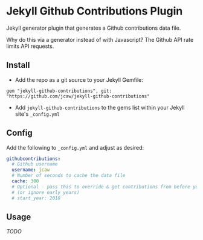 # Jekyll Github Contributions Plugin

Jekyll generator plugin that generates a Github contributions data file.

Why do this via a generator instead of with Javascript? The Github API rate limits API requests.

## Install

* Add the repo as a git source to your Jekyll Gemfile: 
```Gemfile
gem "jekyll-github-contributions", git: "https://github.com/jcaw/jekyll-github-contributions"
```
* Add `jekyll-github-contributions` to the gems list within your Jekyll site's `_config.yml`

## Config

Add the following to `_config.yml` and adjust as desired:

```yml
githubcontributions:
  # Github username
  username: jcaw
  # Number of seconds to cache the data file
  cache: 300
  # Optional - pass this to override & get contributions from before you joined 
  # (or ignore early years)
  # start_year: 2018
```

## Usage

*TODO*
